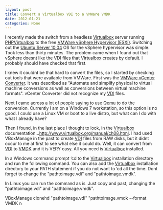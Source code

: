 ```yaml
---
layout: post
title: Convert a Virtualbox VDI to a VMWare VMDK
date: 2012-01-21
categories: None
---
```


I recently made the switch from a headless <a href="http://www.virtualbox.org/" target="_blank">Virtualbox</a> server running <a href="http://code.google.com/p/phpvirtualbox/" target="_blank">PHPVirtualbox</a> to the free <a href="http://www.vmware.com/products/vsphere-hypervisor/overview.html" target="_blank">VMWare vSphere Hypervisor (ESXi)</a>.  Switching out the <a href="http://ubuntu.com/" target="_blank">Ubuntu Server 10.04</a> OS for the vSphere hypervisor was simple.  Took less than thirty minutes.  The problem came when I found out that vSphere doesnt like the <a href="http://en.wikipedia.org/wiki/VDI_(file_format)#Virtual_Disk_Image" target="_blank">VDI</a> files that <a href="http://www.virtualbox.org/" target="_blank">Virtualbox</a> creates by default.  I probably should have checked that first.  

I knew it couldnt be that hard to convert the files, so I started by checking out tools that were available from VMWare. First was the <a href="http://www.vmware.com/products/converter/" target="_blank">VMWare vCenter Converter</a>.  It was described as "Automate and simplify physical to virtual machine conversions as well as conversions between virtual machine formats".  vCenter Converter did not recognize my <a href="http://en.wikipedia.org/wiki/VDI_(file_format)#Virtual_Disk_Image" target="_blank">VDI</a> files.  

Next I came across a lot of people saying to use <a href="http://qemu.org/" target="_blank">Qemu</a> to do the conversion.  Currently I am on a Windows 7 workstation, so this option is no good. I could use a Linux VM or boot to a live distro, but what can I do with what I already have?  

Then I found, in the last place I thought to look, in the <a href="http://www.virtualbox.org/" target="_blank">Virtualbox</a> documentation&#8230;<a href="http://www.virtualbox.org/manual/ch08.html" target="_blank">http://www.virtualbox.org/manual/ch08.html</a>.  I had used VBoxManage in the past to create <a href="http://en.wikipedia.org/wiki/VDI_(file_format)#Virtual_Disk_Image" target="_blank">VDI</a> files from RAW disks, but it didnt occur to me at first to see what else it could do.  Well, it can convert from <a href="http://en.wikipedia.org/wiki/VDI_(file_format)#Virtual_Disk_Image" target="_blank">VDI</a> to <a href="http://en.wikipedia.org/wiki/VMDK" target="_blank">VMDK</a> and it is VERY easy.  All you need is <a href="http://www.virtualbox.org/" target="_blank">Virtualbox</a> installed.   

In a Windows command prompt &#8216;cd to the <a href="http://www.virtualbox.org/" target="_blank">Virtualbox</a> installation directory and run the following command.  You can also add the <a href="http://www.virtualbox.org/" target="_blank">Virtualbox</a> installation directory to your PATH statement if you do not want to &#8216;cd all the time.  Dont forget to change the "pathtoimage.vdi" and "pathtoimage.vmdk".  

In Linux you can run the command as is. Just copy and past, changing the "pathtoimage.vdi" and "pathtoimage.vmdk".  

VBoxManage clonehd "pathtoimage.vdi" "pathtoimage.vmdk --format VMDK  n
